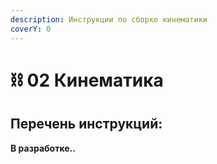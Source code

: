 ```yaml
---
description: Инструкции по сборке кинематики
coverY: 0
---
```


# ⛓️ 02 Кинематика

## Перечень инструкций:

**В разработке..**
